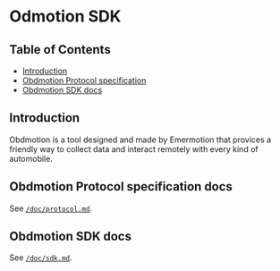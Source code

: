 # Odmotion SDK

## Table of Contents

- [Introduction](#introduction)
- [Obdmotion Protocol specification](#obdmotion-protocol-specification-docs)
- [Obdmotion SDK docs](#obdmotion-sdk-docs)

## Introduction
Obdmotion is a tool designed and made by Emermotion that provices a friendly way to collect data and interact remotely with every kind of automobile.

## Obdmotion Protocol specification docs
See [`/doc/protocol.md`](./doc/protocol.md).

## Obdmotion SDK docs
See [`/doc/sdk.md`](./doc/sdk.md).
